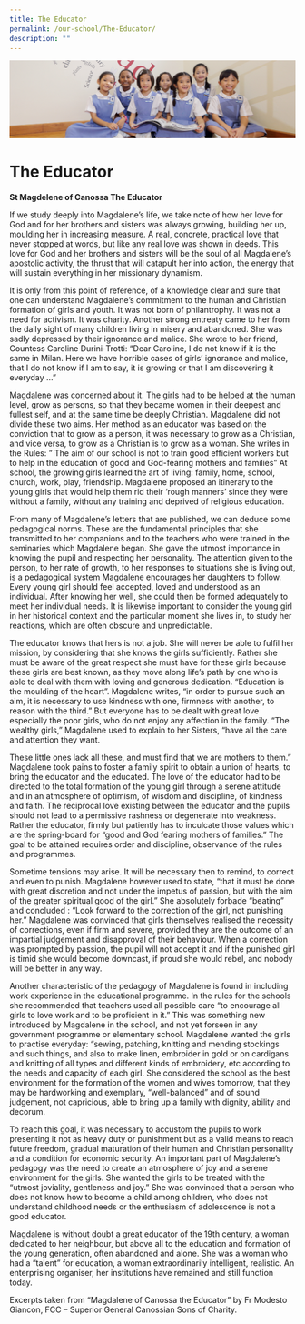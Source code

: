 ```yaml
---
title: The Educator
permalink: /our-school/The-Educator/
description: ""
---
```

![](/images/UsefulVideos.jpg)

The Educator
============

<b>St Magdelene of Canossa The Educator</b>

If we study deeply into Magdalene’s life, we take note of how her love for God and for her brothers and sisters was always growing, building her up, moulding her in increasing measure. A real, concrete, practical love that never stopped at words, but like any real love was shown in deeds. This love for God and her brothers and sisters will be the soul of all Magdalene’s apostolic activity, the thrust that will catapult her into action, the energy that will sustain everything in her missionary dynamism.

It is only from this point of reference, of a knowledge clear and sure that one can understand Magdalene’s commitment to the human and Christian formation of girls and youth. It was not born of philantrophy. It was not a need for activism. It was charity. Another strong entreaty came to her from the daily sight of many children living in misery and abandoned. She was sadly depressed by their ignorance and malice. She wrote to her friend, Countess Caroline Durini-Trotti: “Dear Caroline, I do not know if it is the same in Milan. Here we have horrible cases of girls’ ignorance and malice, that I do not know if I am to say, it is growing or that I am discovering it everyday …”

Magdalene was concerned about it. The girls had to be helped at the human level, grow as persons, so that they became women in their deepest and fullest self, and at the same time be deeply Christian. Magdalene did not divide these two aims. Her method as an educator was based on the conviction that to grow as a person, it was necessary to grow as a Christian, and vice versa, to grow as a Christian is to grow as a woman. She writes in the Rules: ” The aim of our school is not to train good efficient workers but to help in the education of good and God-fearing mothers and families” At school, the growing girls learned the art of living: family, home, school, church, work, play, friendship. Magdalene proposed an itinerary to the young girls that would help them rid their ‘rough manners’ since they were without a family, without any training and deprived of religious education.

From many of Magdalene’s letters that are published, we can deduce some pedagogical norms. These are the fundamental principles that she transmitted to her companions and to the teachers who were trained in the seminaries which Magdalene began. She gave the utmost importance in knowing the pupil and respecting her personality. The attention given to the person, to her rate of growth, to her responses to situations she is living out, is a pedagogical system Magdalene encourages her daughters to follow. Every young girl should feel accepted, loved and understood as an individual. After knowing her well, she could then be formed adequately to meet her individual needs. It is likewise important to consider the young girl in her historical context and the particular moment she lives in, to study her reactions, which are often obscure and unpredictable.

The educator knows that hers is not a job. She will never be able to fulfil her mission, by considering that she knows the girls sufficiently. Rather she must be aware of the great respect she must have for these girls because these girls are best known, as they move along life’s path by one who is able to deal with them with loving and generous dedication. “Education is the moulding of the heart”. Magdalene writes, “in order to pursue such an aim, it is necessary to use kindness with one, firmness with another, to reason with the third.” But everyone has to be dealt with great love especially the poor girls, who do not enjoy any affection in the family. “The wealthy girls,” Magdalene used to explain to her Sisters, “have all the care and attention they want.

These little ones lack all these, and must find that we are mothers to them.” Magdalene took pains to foster a family spirit to obtain a union of hearts, to bring the educator and the educated. The love of the educator had to be directed to the total formation of the young girl through a serene attitude and in an atmosphere of optimism, of wisdom and discipline, of kindness and faith. The reciprocal love existing between the educator and the pupils should not lead to a permissive rashness or degenerate into weakness. Rather the educator, firmly but patiently has to inculcate those values which are the spring-board for “good and God fearing mothers of families.” The goal to be attained requires order and discipline, observance of the rules and programmes.

Sometime tensions may arise. It will be necessary then to remind, to correct and even to punish. Magdalene however used to state, “that it must be done with great discretion and not under the impetus of passion, but with the aim of the greater spiritual good of the girl.” She absolutely forbade “beating” and concluded : “Look forward to the correction of the girl, not punishing her.” Magdalene was convinced that girls themselves realised the necessity of corrections, even if firm and severe, provided they are the outcome of an impartial judgement and disapproval of their behaviour. When a correction was prompted by passion, the pupil will not accept it and if the punished girl is timid she would become downcast, if proud she would rebel, and nobody will be better in any way.

Another characteristic of the pedagogy of Magdalene is found in including work experience in the educational programme. In the rules for the schools she recommended that teachers used all possible care “to encourage all girls to love work and to be proficient in it.” This was something new introduced by Magdalene in the school, and not yet forseen in any government programme or elementary school. Magdalene wanted the girls to practise everyday: “sewing, patching, knitting and mending stockings and such things, and also to make linen, embroider in gold or on cardigans and knitting of all types and different kinds of embroidery, etc according to the needs and capacity of each girl. She considered the school as the best environment for the formation of the women and wives tomorrow, that they may be hardworking and exemplary, “well-balanced” and of sound judgement, not capricious, able to bring up a family with dignity, ability and decorum.

To reach this goal, it was necessary to accustom the pupils to work presenting it not as heavy duty or punishment but as a valid means to reach future freedom, gradual maturation of their human and Christian personality and a condition for economic security. An important part of Magdalene’s pedagogy was the need to create an atmosphere of joy and a serene environment for the girls. She wanted the girls to be treated with the “utmost joviality, gentleness and joy.” She was convinced that a person who does not know how to become a child among children, who does not understand childhood needs or the enthusiasm of adolescence is not a good educator.

Magdalene is without doubt a great educator of the 19th century, a woman dedicated to her neighbour, but above all to the education and formation of the young generation, often abandoned and alone. She was a woman who had a “talent” for education, a woman extraordinarily intelligent, realistic. An enterprising organiser, her institutions have remained and still function today.

Excerpts taken from “Magdalene of Canossa the Educator” by Fr Modesto Giancon, FCC – Superior General Canossian Sons of Charity.